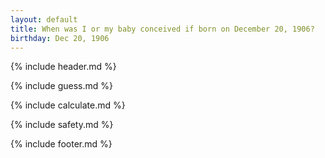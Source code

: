 ```yaml
---
layout: default
title: When was I or my baby conceived if born on December 20, 1906?
birthday: Dec 20, 1906
---
```


{% include header.md %}

{% include guess.md %}

{% include calculate.md %}

{% include safety.md %}

{% include footer.md %}



